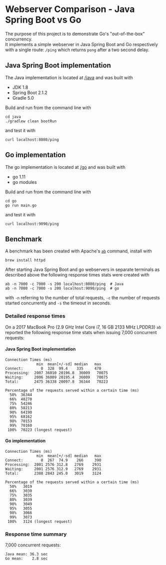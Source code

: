 # Webserver Comparison - Java Spring Boot vs Go

The purpose of this project is to demonstrate Go's "out-of-the-box" concurrency.  
It implements a simple webserver in Java Spring Boot and Go respectively with a single route:
`/ping` which returns `pong` after a two second delay.

## Java Spring Boot implementation

The Java implementation is located at [/java](java) and was built with

- JDK 1.8
- Spring Boot 2.1.2
- Gradle 5.0

Build and run from the command line with

    cd java
    ./gradlew clean bootRun

and test it with

    curl localhost:8080/ping

## Go implementation

The go implementation is located at [/go](go) and was built with

- go 1.11
- go modules

Build and run from the command line with

    cd go
    go run main.go

and test it with

    curl localhost:9090/ping

## Benchmark

A benchmark has been created with Apache's [`ab`](https://httpd.apache.org/docs/2.4/programs/ab.html) command,
install with

    brew install httpd

After starting Java Spring Boot and go webservers in separate terminals as described above the following response times stats were created with

    ab -n 7000 -c 7000 -s 200 localhost:8080/ping  # Java
    ab -n 7000 -c 7000 -s 200 localhost:9090/ping  # go

with `-n` referring to the number of total requests, `-c` the number of requests started concurrently and `-s` the timeout in seconds.

### Detailed response times

On a 2017 MacBook Pro (2.9 GHz Intel Core i7, 16 GB 2133 MHz LPDDR3) `ab` reported the following
response time stats when issuing 7,000 concurrent requests:

#### Java Spring Boot implementation

```
Connection Times (ms)
              min  mean[+/-sd] median   max
Connect:        0  328  99.4    335     470
Processing:  2007 36010 20196.8  36009   70075
Waiting:     2006 36009 20195.4  36009   70075
Total:       2475 36338 20097.8  36344   70223

Percentage of the requests served within a certain time (ms)
  50%  36344
  66%  48270
  75%  54246
  80%  58213
  90%  64190
  95%  68162
  98%  70153
  99%  70160
 100%  70223 (longest request)
```

#### Go implementation

```
Connection Times (ms)
              min  mean[+/-sd] median   max
Connect:        0  267  74.9    266     390
Processing:  2001 2576 312.8   2769    2931
Waiting:     2001 2576 312.9   2769    2931
Total:       2388 2843 245.0   3019    3124

Percentage of the requests served within a certain time (ms)
  50%   3019
  66%   3030
  75%   3035
  80%   3039
  90%   3049
  95%   3055
  98%   3066
  99%   3073
 100%   3124 (longest request)
```

### Response time summary

7,000 concurrent requests:

```
Java mean: 36.3 sec
Go mean:    2.8 sec
```
